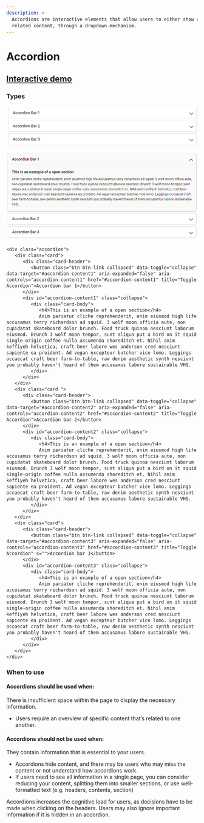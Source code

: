 ```yaml
---
description: >-
  Accordions are interactive elements that allow users to either show or hide
  related content, through a dropdown mechanism.
---
```


# Accordion

## [Interactive demo](http://cloud.crimsonlogic.com/2021/website/jds/v1/components.html#accordion-wrapper)

### Types

![Accordion collapsed](../.gitbook/assets/image%20%287%29.png)

![Accordion opened](../.gitbook/assets/image%20%2819%29.png)

```text
<div class="accordion">
   <div class="card">
      <div class="card-header">
         <button class="btn btn-link collapsed" data-toggle="collapse" data-target="#accordion-content1" aria-expanded="false" aria-controls="accordion-content1" href="#accordion-content1" title="Toggle Accordion">Accordion bar 1</button>
      </div>
      <div id="accordion-content1" class="collapse">
         <div class="card-body">
            <h4>This is an example of a open section</h4>
            Anim pariatur cliche reprehenderit, enim eiusmod high life accusamus terry richardson ad squid. 3 wolf moon officia aute, non cupidatat skateboard dolor brunch. Food truck quinoa nesciunt laborum eiusmod. Brunch 3 wolf moon tempor, sunt aliqua put a bird on it squid single-origin coffee nulla assumenda shoreditch et. Nihil anim keffiyeh helvetica, craft beer labore wes anderson cred nesciunt sapiente ea proident. Ad vegan excepteur butcher vice lomo. Leggings occaecat craft beer farm-to-table, raw denim aesthetic synth nesciunt you probably haven't heard of them accusamus labore sustainable VHS. 
         </div>
      </div>
   </div>
   <div class="card ">
      <div class="card-header">
         <button class="btn btn-link collapsed" data-toggle="collapse" data-target="#accordion-content2" aria-expanded="false" aria-controls="accordion-content2" href="#accordion-content2" title="Toggle Accordion">Accordion bar 2</button>
      </div>
      <div id="accordion-content2" class="collapse">
         <div class="card-body">
            <h4>This is an example of a open section</h4>
            Anim pariatur cliche reprehenderit, enim eiusmod high life accusamus terry richardson ad squid. 3 wolf moon officia aute, non cupidatat skateboard dolor brunch. Food truck quinoa nesciunt laborum eiusmod. Brunch 3 wolf moon tempor, sunt aliqua put a bird on it squid single-origin coffee nulla assumenda shoreditch et. Nihil anim keffiyeh helvetica, craft beer labore wes anderson cred nesciunt sapiente ea proident. Ad vegan excepteur butcher vice lomo. Leggings occaecat craft beer farm-to-table, raw denim aesthetic synth nesciunt you probably haven't heard of them accusamus labore sustainable VHS. 
         </div>
      </div>
   </div>
   <div class="card">
      <div class="card-header">
         <button class="btn btn-link collapsed" data-toggle="collapse" data-target="#accordion-content3" aria-expanded="false" aria-controls="accordion-content3" href="#accordion-content3" title="Toggle Accordion" s="">Accordion bar 3</button>
      </div>
      <div id="accordion-content3" class="collapse">
         <div class="card-body">
            <h4>This is an example of a open section</h4>
            Anim pariatur cliche reprehenderit, enim eiusmod high life accusamus terry richardson ad squid. 3 wolf moon officia aute, non cupidatat skateboard dolor brunch. Food truck quinoa nesciunt laborum eiusmod. Brunch 3 wolf moon tempor, sunt aliqua put a bird on it squid single-origin coffee nulla assumenda shoreditch et. Nihil anim keffiyeh helvetica, craft beer labore wes anderson cred nesciunt sapiente ea proident. Ad vegan excepteur butcher vice lomo. Leggings occaecat craft beer farm-to-table, raw denim aesthetic synth nesciunt you probably haven't heard of them accusamus labore sustainable VHS. 
         </div>
      </div>
   </div>
</div>
```

### When to use

#### Accordions should be used when:

There is insufficient space within the page to display the necessary information.

* Users require an overview of specific content that’s related to one another.

#### Accordions should not be used when:

They contain information that is essential to your users.

* Accordions hide content, and there may be users who may miss the content or not understand how accordions work.
* If users need to see all information in a single page, you can consider reducing your content, splitting them into smaller sections, or use well-formatted text \(e.g. headers, contents, section\)

Accordions increases the cognitive load for users, as decisions have to be made when clicking on the headers. Users may also ignore important information if it is hidden in an accordion.


